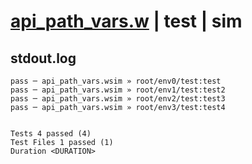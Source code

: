 # [api_path_vars.w](../../../../../examples/tests/valid/api_path_vars.w) | test | sim

## stdout.log
```log
pass ─ api_path_vars.wsim » root/env0/test:test 
pass ─ api_path_vars.wsim » root/env1/test:test2
pass ─ api_path_vars.wsim » root/env2/test:test3
pass ─ api_path_vars.wsim » root/env3/test:test4
 
 
Tests 4 passed (4)
Test Files 1 passed (1)
Duration <DURATION>
```

